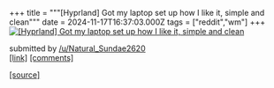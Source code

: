 +++
title = """[Hyprland] Got my laptop set up how I like it, simple and clean"""
date = 2024-11-17T16:37:03.000Z
tags = ["reddit","wm"]
+++
[![[Hyprland] Got my laptop set up how I like it, simple and clean](https://preview.redd.it/12hs7o43ph1e1.png?width=640&crop=smart&auto=webp&s=702890fb2d6a3cb5403f5c6106ea4d41b19d8167 "[Hyprland] Got my laptop set up how I like it, simple and clean")](https://www.reddit.com/r/unixporn/comments/1gthhxn/hyprland_got_my_laptop_set_up_how_i_like_it/)

submitted by [/u/Natural\_Sundae2620](https://www.reddit.com/user/Natural_Sundae2620)  
[\[link\]](https://i.redd.it/12hs7o43ph1e1.png) [\[comments\]](https://www.reddit.com/r/unixporn/comments/1gthhxn/hyprland_got_my_laptop_set_up_how_i_like_it/)

[[source]](https://www.reddit.com/r/unixporn/comments/1gthhxn/hyprland_got_my_laptop_set_up_how_i_like_it/)
